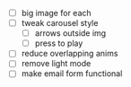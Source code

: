 

* [ ] big image for each
* [ ] tweak carousel style
  * [ ] arrows outside img
  * [ ] press to play
* [ ] reduce overlapping anims
* [ ] remove light mode
* [ ] make email form functional
